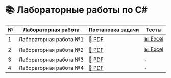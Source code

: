 # 📚 Лабораторные работы по C#

| № | Лабораторная работа       | Постановка задачи | Тесты         |
|---|---------------------------|-----------------|---------------|
| 1 | Лабораторная работа №1    | [📄 PDF](https://github.com/Artivaa/C-Sharp-Labs/blob/master/docs/%D0%9F%D0%BE%D1%81%D1%82%D0%B0%D0%BD%D0%BE%D0%B2%D0%BA%D0%B0%20%D0%B7%D0%B0%D0%B4%D0%B0%D1%87%D0%B8%20%E2%84%961.pdf) | [📊 Excel](https://github.com/Artivaa/C-Sharp-Labs/raw/refs/heads/master/docs/%D0%A2%D0%B5%D1%81%D1%82%D1%8B%20%E2%84%961.xlsx) |
| 2 | Лабораторная работа №2    | [📄 PDF](https://github.com/Artivaa/C-Sharp-Labs/blob/master/docs/%D0%9F%D0%BE%D1%81%D1%82%D0%B0%D0%BD%D0%BE%D0%B2%D0%BA%D0%B0%20%D0%B7%D0%B0%D0%B4%D0%B0%D1%87%D0%B8%20%E2%84%962.pdf) | [📊 Excel](https://github.com/Artivaa/C-Sharp-Labs/raw/refs/heads/master/docs/%D0%A2%D0%B5%D1%81%D1%82%D1%8B%20%E2%84%962.xlsx) |
| 3 | Лабораторная работа №3    | [📄 PDF](https://github.com/Artivaa/C-Sharp-Labs/blob/master/docs/%D0%9F%D0%BE%D1%81%D1%82%D0%B0%D0%BD%D0%BE%D0%B2%D0%BA%D0%B0%20%D0%B7%D0%B0%D0%B4%D0%B0%D1%87%D0%B8%20%E2%84%963.pdf) | - |
| 4 | Лабораторная работа №4    | [📄 PDF](https://github.com/Artivaa/C-Sharp-Labs/blob/master/docs/%D0%9F%D0%BE%D1%81%D1%82%D0%B0%D0%BD%D0%BE%D0%B2%D0%BA%D0%B0%20%D0%B7%D0%B0%D0%B4%D0%B0%D1%87%D0%B8%20%E2%84%964.pdf) | - |
